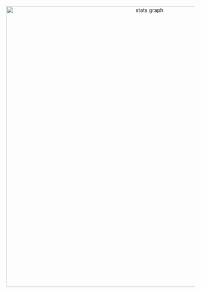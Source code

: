 <div align="center">
  <img src="http://github-profile-summary-cards.vercel.app/api/cards/profile-details?username=samarthsb4real&theme=bear" width=750  alt="stats graph"/>
</div>
